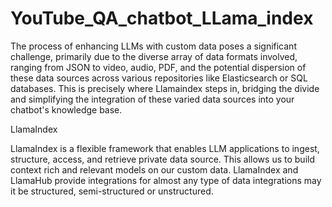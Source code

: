 # YouTube_QA_chatbot_LLama_index
The process of enhancing LLMs with custom data poses a significant challenge, primarily due to the diverse array of data formats involved, ranging from JSON to video, audio, PDF, and the potential dispersion of these data sources across various repositories like Elasticsearch or SQL databases. This is precisely where Llamaindex steps in, bridging the divide and simplifying the integration of these varied data sources into your chatbot's knowledge base.

LlamaIndex

LlamaIndex is a flexible framework that enables LLM applications to ingest, structure, access, and retrieve private data source. This allows us to build context rich and relevant models on our custom data. LlamaIndex and LlamaHub provide integrations for almost any type of data integrations may it be structured, semi-structured or unstructured.
